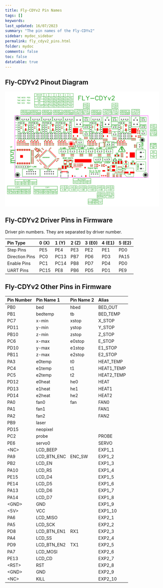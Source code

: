 ```yaml
---
title: Fly-CDYv2 Pin Names
tags: []
keywords: 
last_updated: 16/07/2023
summary: "The pin names of the Fly-CDYv2"
sidebar: mydoc_sidebar
permalink: fly_cdyv2_pins.html
folder: mydoc
comments: false
toc: false
datatable: true
---
```


## Fly-CDYv2 Pinout Diagram

<a href="https://github.com/Mellow-3D/Fly-CDYv2/blob/main/Hardware/Pin%20Names.svg"><img src="https://raw.githubusercontent.com/Mellow-3D/Fly-CDYv2/main/Hardware/Pin%20Names.svg?sanitize=true"></a>


## Fly-CDYv2 Driver Pins in Firmware

Driver pin numbers. They are separated by driver number.

<div class="datatable-begin"></div>

|Pin Type|0 (X)|1 (Y)|2 (Z)|3 (E0)|4 (E1)|5 (E2)|
|:------------- |:-------------|:-------------|:-------------|:-------------|:-------------|:-------------|
|Step Pins|PE5 |PE4|PE3 |PE2|PE1|PD0|
|Direction Pins|PC0|PC13|PB7|PD6|PD3|PA15|
|Enable Pins|PC1|PC14|PB8 |PD7|PD4 |PD0|
|UART Pins|PC15|PE8|PB6 |PD5|PD1|PE9|

<div class="datatable-end"></div>

## Fly-CDYv2 Other Pins in Firmware 

<div class="datatable-begin"></div>

|Pin Number|Pin Name 1|Pin Name 2|Alias
| :------------- |:-------------|:-------------|:-------------|
|PB0|bed|hbed|BED_OUT|
|PB1|bedtemp|tb|BED_TEMP|
|PC7|x-min|xstop|X_STOP|
|PD11|y-min|ystop|Y_STOP|
|PB10|z-min|zstop|Z_STOP|
|PC6|x-max|e0stop|E_STOP|
|PD10|y-max|e1stop|E1_STOP|
|PB11|z-max|e2stop|E2_STOP|
|PA3|e0temp|t0|HEAT_TEMP|
|PC4|e1temp|t1|HEAT1_TEMP|
|PC5|e2temp|t2|HEAT2_TEMP|
|PD12|e0heat|he0|HEAT|
|PD13|e1heat|he1|HEAT1|
|PD14|e2heat|he2|HEAT2|
|PA0|fan0|fan|FAN0|
|PA1|fan1||FAN1|
|PA2|fan2||FAN2|
|PB9|laser|||
|PD15|neopixel|||
|PC2|probe||PROBE|
|PE6|servo0||SERVO|
|\<NC>|LCD_BEEP||EXP1_1|
|PA9|LCD_BTN_ENC|ENC_SW|EXP1_2|
|PB2|LCD_EN||EXP1_3|
|PA10 |LCD_RS||EXP1_4|
|PE15|LCD_D4||EXP1_5|
|PE14|LCD_D5||EXP1_6|
|PA13|LCD_D6||EXP1_7|
|PA14|LCD_D7||EXP1_8|
|\<GND>|GND||EXP1_9|
|\<5V>|VCC||EXP1_10|	 
|PA6|LCD_MISO||EXP2_1|
|PA5|LCD_SCK||EXP2_2|
|PD8|LCD_BTN_EN1|RX1|EXP2_3|
|PA4|LCD_SS||EXP2_4|
|PD9|LCD_BTN_EN2|TX1|EXP2_5|
|PA7|LCD_MOSI||EXP2_6|
|PE13|LCD_CD||EXP2_7|
|\<RST>|RST||EXP2_8|
|\<GND>|GND||EXP2_9|
|\<NC>|KILL||EXP2_10|


<div class="datatable-end"></div>